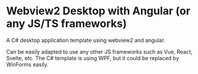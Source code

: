 # Webview2 Desktop with Angular (or any JS/TS frameworks)
A C# desktop application template using webview2 and angular.

Can be easily adapted to use any other JS frameworks such as Vue, React, Svelte, etc. The C# template is using WPF, but it could be replaced by WinForms easily.

